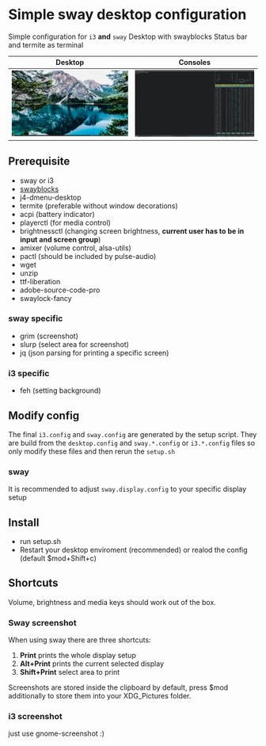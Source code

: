 # Simple sway desktop configuration
Simple configuration for `i3` **and** `sway` Desktop with swayblocks Status bar and termite as terminal

Desktop            |  Consoles
:-------------------------:|:-------------------------:
![Desktop screenshot](https://github.com/AlexAUT/Config-files/blob/master/screenshots/desktop.png?raw=true)  |  ![Console screenshot](https://github.com/AlexAUT/Config-files/blob/master/screenshots/console.png?raw=true)


## Prerequisite
* sway or i3
* [swayblocks](https://github.com/rei2hu/swayblocks)
* j4-dmenu-desktop
* termite (preferable without window decorations)
* acpi (battery indicator)
* playerctl (for media control)
* brightnessctl (changing screen brightness, **current user has to be in input and screen group**)
* amixer (volume control, alsa-utils)
* pactl (should be included by pulse-audio)
* wget
* unzip
* ttf-liberation
* adobe-source-code-pro
* swaylock-fancy
### sway specific
* grim (screenshot)
* slurp (select area for screenshot)
* jq (json parsing for printing a specific screen)
### i3 specific
* feh (setting background)

## Modify config
The final `i3.config` and `sway.config` are generated by the setup script. They are build from the `desktop.config` and `sway.*.config` or `i3.*.config` files so only modify these files and then rerun the `setup.sh`

### sway
It is recommended to adjust `sway.display.config` to your specific display setup

## Install
* run setup.sh
* Restart your desktop enviroment (recommended) or realod the config (default $mod+Shift+c)

## Shortcuts
Volume, brightness and media keys should work out of the box.

### Sway screenshot
When using sway there are three shortcuts:
1) **Print** prints the whole display setup
2) **Alt+Print** prints the current selected display
3) **Shift+Print** select area to print

Screenshots are stored inside the clipboard by default, press $mod additionally to store them into your XDG_Pictures folder.

### i3 screenshot
just use gnome-screenshot :)
